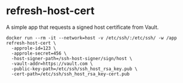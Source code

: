 # refresh-host-cert

A simple app that requests a signed host certificate from Vault.

```
docker run --rm -it --network=host -v /etc/ssh/:/etc/ssh/ -w /app refresh-host-cert \
  -approle-id=123 \
  -approle-secret=456 \
  -host-signer-path=/ssh-host-signer/sign/host \
  -vault-addr=https://vault.com \
  -public-key-path=/etc/ssh/ssh_host_rsa_key.pub \
  -cert-path=/etc/ssh/ssh_host_rsa_key-cert.pub
```
